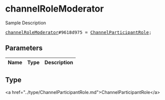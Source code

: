 # channelRoleModerator

Sample Description

<pre>
<a href="../constructor/channelRoleModerator.md">channelRoleModerator</a>#9618d975 = <a href="../type/ChannelParticipantRole.md">ChannelParticipantRole</a>;
</pre>

## Parameters

| Name | Type | Description |
|------|:----:|-------------|

## Type

&lt;a href=&#34;../type/ChannelParticipantRole.md&#34;&gt;ChannelParticipantRole&lt;/a&gt;
